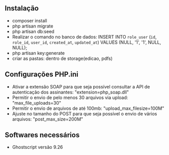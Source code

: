 ## Instalação

- composer install
- php artisan migrate
- php artisan db:seed
- Realizar o comando no banco de dados: INSERT INTO `role_user` (`id`, `role_id`, `user_id`, `created_at`, `updated_at`) VALUES (NULL, '1', '1', NULL, NULL);
- php artisan key:generate
- criar as pastas: dentro de storage(edicao, pdfs)

## Configurações PHP.ini

- Ativar a extensão SOAP para que seja possível consultar a API de autenticação dos assinantes: "extension=php_soap.dll"
- Permitir o envio de pelo menos 30 arquivos via upload: "max_file_uploads=30"
- Permitir o envio de arquivos de até 100mb: "upload_max_filesize=100M"
- Ajuste no tamanho do POST para que seja possível o envio de vários arquivos: "post_max_size=200M"


## Softwares necessários

- Ghostscript versão 9.26